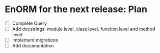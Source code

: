 # EnORM for the next release: Plan

* [ ] Complete Query
* [ ] Add docstrings: module level, class level, function level and method level
* [ ] Implement migrations
* [ ] Add documentation